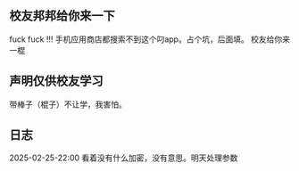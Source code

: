 ## 校友邦邦给你来一下
fuck fuck !!! 手机应用商店都搜索不到这个叼app。占个坑，后面填。
校友给你来一棍

## 声明仅供校友学习
带棒子（棍子）不让学，我害怕。

## 日志
2025-02-25-22:00
看着没有什么加密，没有意思。明天处理参数